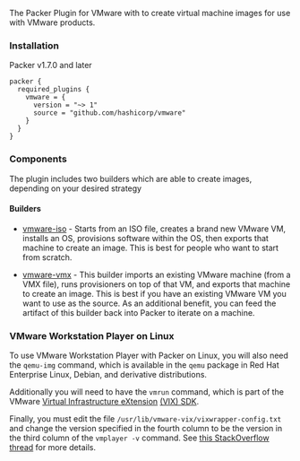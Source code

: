 The Packer Plugin for VMware with to create virtual machine images for use with VMware products.

### Installation
Packer v1.7.0 and later

```hcl
packer {
  required_plugins {
    vmware = {
      version = "~> 1"
      source = "github.com/hashicorp/vmware"
    }
  }
}
```

### Components
The plugin includes two builders which are able to create images, depending on your desired strategy

#### Builders

- [vmware-iso](/packer/integrations/hashicorp/vmware/latest/components/builder/iso) - Starts from an ISO file,
  creates a brand new VMware VM, installs an OS, provisions software within
  the OS, then exports that machine to create an image. This is best for
  people who want to start from scratch.

- [vmware-vmx](/packer/integrations/hashicorp/vmware/latest/components/builder/vmx) - This builder imports an
  existing VMware machine (from a VMX file), runs provisioners on top of that
  VM, and exports that machine to create an image. This is best if you have
  an existing VMware VM you want to use as the source. As an additional
  benefit, you can feed the artifact of this builder back into Packer to
  iterate on a machine.

### VMware Workstation Player on Linux

To use VMware Workstation Player with Packer on Linux, you will also need
the `qemu-img` command, which is available in the `qemu` package in
Red Hat Enterprise Linux, Debian, and derivative distributions.

Additionally you will need to have the `vmrun` command, which is part of the
VMware [Virtual Infrastructure eXtension][vix-api] [(VIX) SDK][vix-sdk].

Finally, you must edit the file `/usr/lib/vmware-vix/vixwrapper-config.txt`
and change the version specified in the fourth column to be the version in
the third column of the `vmplayer -v` command.
See [this StackOverflow thread][so] for more details.

[vix-api]: https://www.vmware.com/support/developer/vix-api/
[vix-sdk]: https://customerconnect.vmware.com/downloads/details?downloadGroup=PLAYER-1400-VIX1170&productId=687
[so]: https://stackoverflow.com/questions/31985348/vix-vmrun-doesnt-work-with-vmware-player
